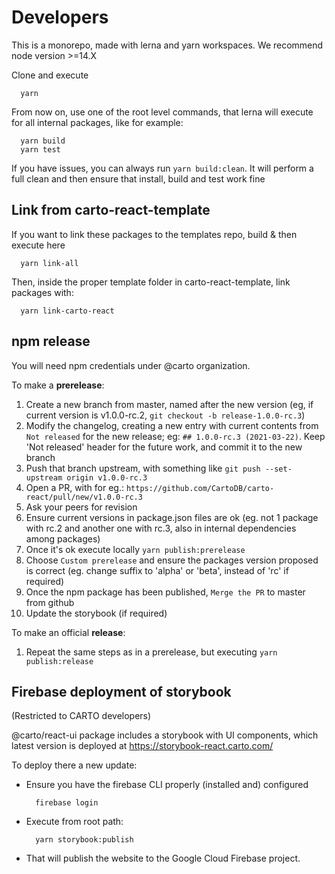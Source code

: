 # Developers

This is a monorepo, made with lerna and yarn workspaces. We recommend node version >=14.X

Clone and execute

```
  yarn
```

From now on, use one of the root level commands, that lerna will execute for all internal packages, like for example:

```
  yarn build
  yarn test
```

If you have issues, you can always run `yarn build:clean`. It will perform a full clean and then ensure that install, build and test work fine

## Link from carto-react-template

If you want to link these packages to the templates repo, build & then execute here

```
  yarn link-all
```

Then, inside the proper template folder in carto-react-template, link packages with:

```
  yarn link-carto-react
```

## npm release

You will need npm credentials under @carto organization.

To make a **prerelease**:

1. Create a new branch from master, named after the new version (eg, if current version is v1.0.0-rc.2, `git checkout -b release-1.0.0-rc.3`)
2. Modify the changelog, creating a new entry with current contents from `Not released` for the new release; eg: `## 1.0.0-rc.3 (2021-03-22)`. Keep 'Not released' header for the future work, and commit it to the new branch
3. Push that branch upstream, with something like `git push --set-upstream origin v1.0.0-rc.3`
4. Open a PR, with for eg.: `https://github.com/CartoDB/carto-react/pull/new/v1.0.0-rc.3`
5. Ask your peers for revision
6. Ensure current versions in package.json files are ok (eg. not 1 package with rc.2 and another one with rc.3, also in internal dependencies among packages)
7. Once it's ok execute locally `yarn publish:prerelease`
8. Choose `Custom prerelease` and ensure the packages version proposed is correct (eg. change suffix to 'alpha' or 'beta', instead of 'rc' if required)
9. Once the npm package has been published, `Merge the PR` to master from github
10. Update the storybook (if required)

To make an official **release**:

1. Repeat the same steps as in a prerelease, but executing `yarn publish:release`

## Firebase deployment of storybook

(Restricted to CARTO developers)

@carto/react-ui package includes a storybook with UI components, which latest version is deployed at https://storybook-react.carto.com/

To deploy there a new update:

- Ensure you have the firebase CLI properly (installed and) configured
  ```
    firebase login
  ```
- Execute from root path:
  ```
    yarn storybook:publish
  ```
- That will publish the website to the Google Cloud Firebase project.
